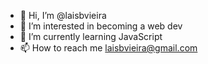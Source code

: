 - 👋 Hi, I’m @laisbvieira
- 👀 I’m interested in becoming a web dev
- 🌱 I’m currently learning JavaScript
- 📫 How to reach me laisbvieira@gmail.com

<!---
laisbvieira/laisbvieira is a ✨ special ✨ repository because its `README.md` (this file) appears on your GitHub profile.
You can click the Preview link to take a look at your changes.
--->
